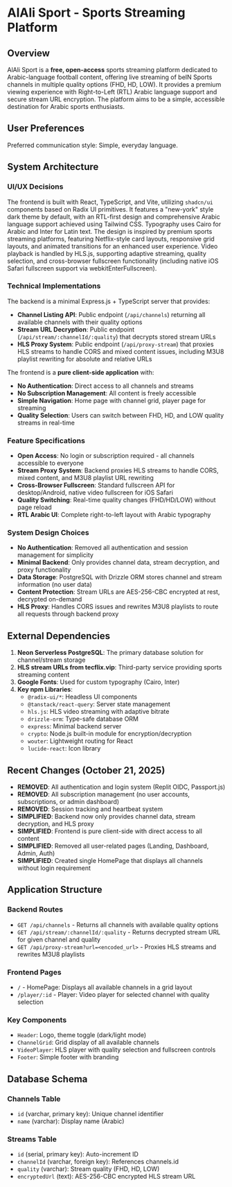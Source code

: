 # AlAli Sport - Sports Streaming Platform

## Overview

AlAli Sport is a **free, open-access** sports streaming platform dedicated to Arabic-language football content, offering live streaming of beIN Sports channels in multiple quality options (FHD, HD, LOW). It provides a premium viewing experience with Right-to-Left (RTL) Arabic language support and secure stream URL encryption. The platform aims to be a simple, accessible destination for Arabic sports enthusiasts.

## User Preferences

Preferred communication style: Simple, everyday language.

## System Architecture

### UI/UX Decisions

The frontend is built with React, TypeScript, and Vite, utilizing `shadcn/ui` components based on Radix UI primitives. It features a "new-york" style dark theme by default, with an RTL-first design and comprehensive Arabic language support achieved using Tailwind CSS. Typography uses Cairo for Arabic and Inter for Latin text. The design is inspired by premium sports streaming platforms, featuring Netflix-style card layouts, responsive grid layouts, and animated transitions for an enhanced user experience. Video playback is handled by HLS.js, supporting adaptive streaming, quality selection, and cross-browser fullscreen functionality (including native iOS Safari fullscreen support via webkitEnterFullscreen).

### Technical Implementations

The backend is a minimal Express.js + TypeScript server that provides:
- **Channel Listing API**: Public endpoint (`/api/channels`) returning all available channels with their quality options
- **Stream URL Decryption**: Public endpoint (`/api/stream/:channelId/:quality`) that decrypts stored stream URLs
- **HLS Proxy System**: Public endpoint (`/api/proxy-stream`) that proxies HLS streams to handle CORS and mixed content issues, including M3U8 playlist rewriting for absolute and relative URLs

The frontend is a **pure client-side application** with:
- **No Authentication**: Direct access to all channels and streams
- **No Subscription Management**: All content is freely accessible
- **Simple Navigation**: Home page with channel grid, player page for streaming
- **Quality Selection**: Users can switch between FHD, HD, and LOW quality streams in real-time

### Feature Specifications

- **Open Access**: No login or subscription required - all channels accessible to everyone
- **Stream Proxy System**: Backend proxies HLS streams to handle CORS, mixed content, and M3U8 playlist URL rewriting
- **Cross-Browser Fullscreen**: Standard fullscreen API for desktop/Android, native video fullscreen for iOS Safari
- **Quality Switching**: Real-time quality changes (FHD/HD/LOW) without page reload
- **RTL Arabic UI**: Complete right-to-left layout with Arabic typography

### System Design Choices

- **No Authentication**: Removed all authentication and session management for simplicity
- **Minimal Backend**: Only provides channel data, stream decryption, and proxy functionality
- **Data Storage**: PostgreSQL with Drizzle ORM stores channel and stream information (no user data)
- **Content Protection**: Stream URLs are AES-256-CBC encrypted at rest, decrypted on-demand
- **HLS Proxy**: Handles CORS issues and rewrites M3U8 playlists to route all requests through backend proxy

## External Dependencies

1. **Neon Serverless PostgreSQL**: The primary database solution for channel/stream storage
2. **HLS stream URLs from tecflix.vip**: Third-party service providing sports streaming content
3. **Google Fonts**: Used for custom typography (Cairo, Inter)
4. **Key npm Libraries**:
    - `@radix-ui/*`: Headless UI components
    - `@tanstack/react-query`: Server state management
    - `hls.js`: HLS video streaming with adaptive bitrate
    - `drizzle-orm`: Type-safe database ORM
    - `express`: Minimal backend server
    - `crypto`: Node.js built-in module for encryption/decryption
    - `wouter`: Lightweight routing for React
    - `lucide-react`: Icon library

## Recent Changes (October 21, 2025)

- **REMOVED**: All authentication and login system (Replit OIDC, Passport.js)
- **REMOVED**: All subscription management (no user accounts, subscriptions, or admin dashboard)
- **REMOVED**: Session tracking and heartbeat system
- **SIMPLIFIED**: Backend now only provides channel data, stream decryption, and HLS proxy
- **SIMPLIFIED**: Frontend is pure client-side with direct access to all content
- **SIMPLIFIED**: Removed all user-related pages (Landing, Dashboard, Admin, Auth)
- **SIMPLIFIED**: Created single HomePage that displays all channels without login requirement

## Application Structure

### Backend Routes
- `GET /api/channels` - Returns all channels with available quality options
- `GET /api/stream/:channelId/:quality` - Returns decrypted stream URL for given channel and quality
- `GET /api/proxy-stream?url=<encoded_url>` - Proxies HLS streams and rewrites M3U8 playlists

### Frontend Pages
- `/` - HomePage: Displays all available channels in a grid layout
- `/player/:id` - Player: Video player for selected channel with quality selection

### Key Components
- `Header`: Logo, theme toggle (dark/light mode)
- `ChannelGrid`: Grid display of all available channels
- `VideoPlayer`: HLS player with quality selection and fullscreen controls
- `Footer`: Simple footer with branding

## Database Schema

### Channels Table
- `id` (varchar, primary key): Unique channel identifier
- `name` (varchar): Display name (Arabic)

### Streams Table
- `id` (serial, primary key): Auto-increment ID
- `channelId` (varchar, foreign key): References channels.id
- `quality` (varchar): Stream quality (FHD, HD, LOW)
- `encryptedUrl` (text): AES-256-CBC encrypted HLS stream URL
